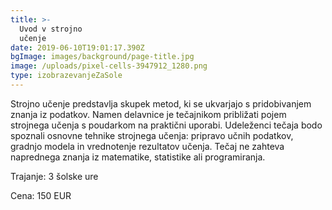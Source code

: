 ```yaml
---
title: >-
  Uvod v strojno
  učenje                                                                      
date: 2019-06-10T19:01:17.390Z
bgImage: images/background/page-title.jpg
image: /uploads/pixel-cells-3947912_1280.png
type: izobrazevanjeZaSole
---
```

Strojno učenje predstavlja skupek metod, ki se ukvarjajo s pridobivanjem znanja iz podatkov. Namen delavnice je tečajnikom približati pojem strojnega učenja s poudarkom na praktični uporabi. Udeleženci tečaja bodo spoznali osnovne tehnike strojnega učenja: pripravo učnih podatkov, gradnjo modela in vrednotenje rezultatov učenja. Tečaj ne zahteva naprednega znanja iz matematike, statistike ali programiranja.

Trajanje: 3 šolske ure

Cena: 150 EUR
